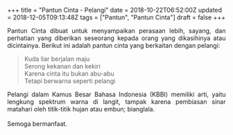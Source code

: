 +++
title = "Pantun Cinta - Pelangi"
date = 2018-10-22T06:52:00Z
updated = 2018-12-05T09:13:48Z
tags = ["Pantun", "Pantun Cinta"]
draft = false
+++

<div dir="ltr" style="text-align: left;" trbidi="on"><div style="text-align: justify;">Pantun Cinta dibuat untuk menyampaikan perasaan lebih, sayang, dan perhatian yang diberikan seseorang kepada orang yang dikasihinya atau dicintainya. Berikut ini adalah pantun cinta yang berkaitan dengan pelangi:</div><blockquote class="tr_bq">Kuda liar berjalan maju<br />Serong kekanan dan kekiri<br />Karena cinta itu bukan abu-abu<br />Tetapi berwarna seperti pelangi</blockquote><div style="text-align: justify;">Pelangi dalam Kamus Besar Bahasa Indonesia (KBBI) memiliki arti, yaitu lengkung spektrum warna di langit, tampak karena pembiasan sinar matahari oleh titik-titik hujan atau embun; bianglala.</div><div style="text-align: justify;">&nbsp;</div><div style="text-align: justify;">Semoga bermanfaat. </div></div>
